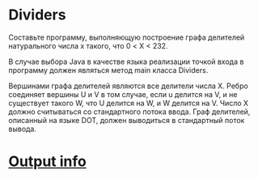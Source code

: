 # Dividers

Составьте программу, выполняющую построение графа делителей натурального числа x такого, что 0 < X < 232.

В случае выбора Java в качестве языка реализации точкой входа в программу должен являться метод main класса Dividers.

Вершинами графа делителей являются все делители числа X. Ребро соединяет вершины U и V в том случае, если u делится на V, и не существует такого W, что U делится на W, и W делится на V.
Число X должно считываться со стандартного потока ввода. Граф делителей, описанный на языке DOT, должен выводиться в стандартный поток вывода.

# [Output info](https://personalfebus.s-ul.eu/graphimg/ARQPA5GV)
